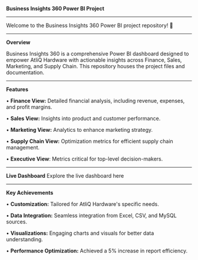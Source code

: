 **Business Insights 360 Power BI Project**
____________________________________________________________________________________________________________________________________________________________________________________________________________
Welcome to the Business Insights 360 Power BI project repository! 🚀
____________________________________________________________________________________________________________________________________________________________________________________________________________
**Overview**

Business Insights 360 is a comprehensive Power BI dashboard designed to empower AtliQ Hardware with actionable insights across Finance, Sales, Marketing, and Supply Chain. This repository houses the project files and documentation.
____________________________________________________________________________________________________________________________________________________________________________________________________________
**Features**

•	**Finance View:** Detailed financial analysis, including revenue, expenses, and profit margins.

•	**Sales View:** Insights into product and customer performance.

•	**Marketing View:** Analytics to enhance marketing strategy.

•	**Supply Chain View:** Optimization metrics for efficient supply chain management.

•	**Executive View**: Metrics critical for top-level decision-makers.

_____________________________________________________________________________________________________________________________________________________________________________________________________________

**Live Dashboard**
Explore the live dashboard here

_____________________________________________________________________________________________________________________________________________________________________________________________________________

**Key Achievements**

•	**Customization:** Tailored for AtliQ Hardware's specific needs.

•	**Data Integration:** Seamless integration from Excel, CSV, and MySQL sources.

• **Visualizations:** Engaging charts and visuals for better data understanding.

•	**Performance Optimization:** Achieved a 5% increase in report efficiency.
